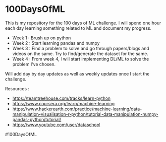 # 100DaysOfML
This is my repository for the 100 days of ML challenge. I will spend one hour each day learning something related to ML and document my progress.

- Week 1 : Brush up on python
- Week 2 : Start learning pandas and numpy
- Week 3 : Find a problem to solve and go through papers/blogs and videos on the same. Try to find/generate the dataset for the same.
- Week 4 : From week 4, I will start implementing DL/ML to solve the problem I've chosen. 

Will add day by day updates as well as weekly updates once I start the challenge.

Resources : 
- https://teamtreehouse.com/tracks/learn-python
- https://www.coursera.org/learn/machine-learning
- https://www.hackerearth.com/practice/machine-learning/data-manipulation-visualisation-r-python/tutorial-data-manipulation-numpy-pandas-python/tutorial/
- https://www.youtube.com/user/dataschool

#100DaysOfML
